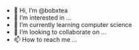 - 👋 Hi, I’m @bobxtea
- 👀 I’m interested in ...
- 🌱 I’m currently learning computer science
- 💞️ I’m looking to collaborate on ...
- 📫 How to reach me ...

<!---
bobxtea/bobxtea is a ✨ special ✨ repository because its `README.md` (this file) appears on your GitHub profile.
You can click the Preview link to take a look at your changes.
--->
